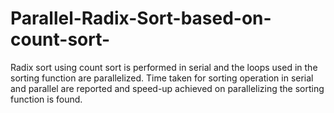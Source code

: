 # Parallel-Radix-Sort-based-on-count-sort-
Radix sort using count sort is performed in serial and the loops used in the sorting function are parallelized.
Time taken for sorting operation in serial and parallel are reported and speed-up achieved on parallelizing the sorting function is found.
